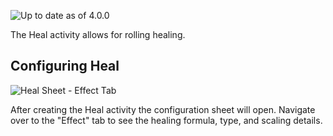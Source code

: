 ![Up to date as of 4.0.0](https://img.shields.io/static/v1?label=dnd5e&message=4.0.0&color=informational)

The Heal activity allows for rolling healing.


## Configuring Heal

![Heal Sheet - Effect Tab](https://raw.githubusercontent.com/foundryvtt/dnd5e/publish-wiki/wiki/images/summoning/heal-effect.jpg)

After creating the Heal activity the configuration sheet will open. Navigate over to the "Effect" tab to see the healing formula, type, and scaling details.
